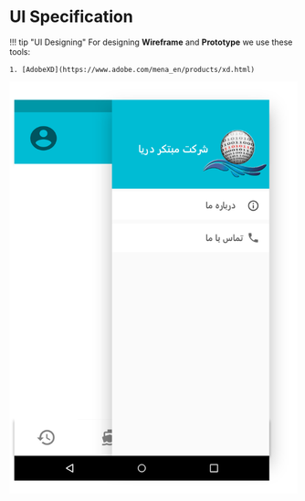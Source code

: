 # UI Specification

<!--prettier-ignore-->
!!! tip "UI Designing"
    For designing **Wireframe** and **Prototype** we use these tools:

    1. [AdobeXD](https://www.adobe.com/mena_en/products/xd.html)

![UI Diagram](resources/ui_diagram.png)
